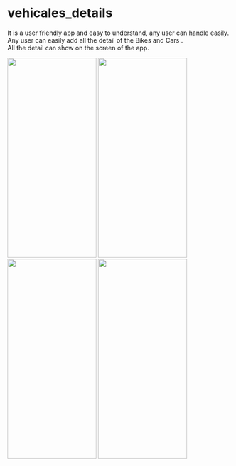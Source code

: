 # vehicales_details
It is a user friendly app and easy to understand, any user can handle easily.
<br>
Any user can easily add all the detail of the Bikes and Cars .
<br>
All the detail can show on the screen of the app.
<br>
<div style=align-items: center;">
  <img width=200px height=450px src="https://github.com/Singh-mrityunjay12/Flutter-Vehicles-App/tree/main/screenshotApp/wh1.jpg">
  <img width=200px height=450px src="https://github.com/Singh-mrityunjay12/Flutter-Vehicles-App/tree/main/screenshotApp/wh2.jpg">
  <img width=200px height=450px src="https://github.com/Singh-mrityunjay12/Flutter-Vehicles-App/tree/main/screenshotApp/wh3.jpg">
  <img width=200px height=450px src="https://github.com/Singh-mrityunjay12/Flutter-Vehicles-App/tree/main/screenshotApp/wh4.jpg">
</div>




